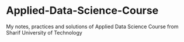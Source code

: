 # Applied-Data-Science-Course
My notes, practices and solutions of Applied Data Science Course from Sharif University of Technology
